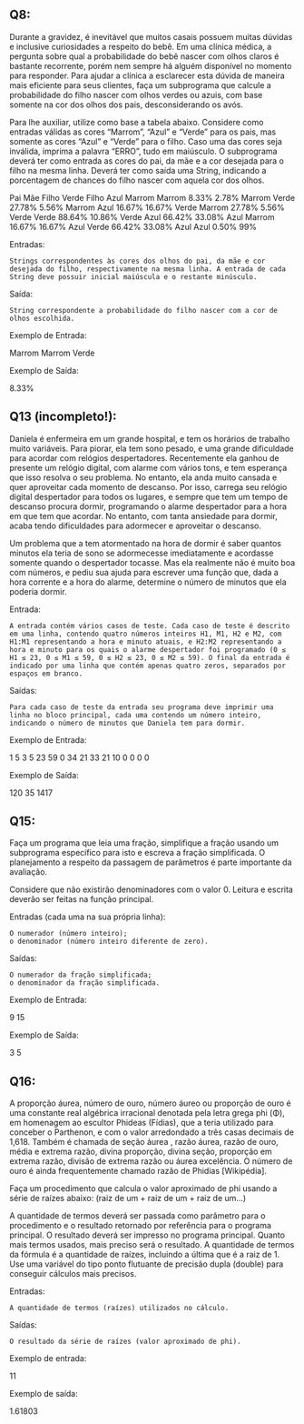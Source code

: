 ## Q8:
Durante a gravidez, é inevitável que muitos casais possuem muitas dúvidas e inclusive curiosidades a respeito do bebê. Em uma clínica médica, a pergunta sobre qual a probabilidade do bebê nascer com olhos claros é bastante recorrente, porém nem sempre há alguém disponível no momento para responder. Para ajudar a clínica a esclarecer esta dúvida de maneira mais eficiente para seus clientes, faça um subprograma que calcule a probabilidade do filho nascer com olhos verdes ou azuis, com base somente na cor dos olhos dos pais, desconsiderando os avós.

Para lhe auxiliar, utilize como base a tabela abaixo. Considere como entradas válidas as cores “Marrom”, “Azul” e “Verde” para os pais, mas somente as cores “Azul” e “Verde” para o filho. Caso uma das cores seja inválida, imprima a palavra “ERRO”, tudo em maiúsculo. O subprograma deverá ter como entrada as cores do pai, da mãe e a cor desejada para o filho na mesma linha. Deverá ter como saída uma String, indicando a porcentagem de chances do filho nascer com aquela cor dos olhos.

Pai 	Mãe 	Filho Verde 	Filho Azul
Marrom	Marrom	8.33% 	2.78%
Marrom	Verde	27.78%	5.56%
Marrom	Azul	16.67%	16.67%
Verde	Marrom	27.78%	5.56%
Verde	Verde	88.64%	10.86%
Verde	Azul	66.42%	33.08%
Azul	Marrom	16.67%	16.67%
Azul	Verde	66.42%	33.08%
Azul	Azul	0.50%	99%

Entradas:

    Strings correspondentes às cores dos olhos do pai, da mãe e cor desejada do filho, respectivamente na mesma linha. A entrada de cada String deve possuir inicial maiúscula e o restante minúsculo.

Saída:

    String correspondente a probabilidade do filho nascer com a cor de olhos escolhida.

Exemplo de Entrada:

Marrom Marrom Verde

Exemplo de Saída:

8.33%

## Q13 (incompleto!):
Daniela é enfermeira em um grande hospital, e tem os horários de trabalho muito variáveis. Para piorar, ela tem sono pesado, e uma grande dificuldade para acordar com relógios despertadores. Recentemente ela ganhou de presente um relógio digital, com alarme com vários tons, e tem esperança que isso resolva o seu problema. No entanto, ela anda muito cansada e quer aproveitar cada momento de descanso. Por isso, carrega seu relógio digital despertador para todos os lugares, e sempre que tem um tempo de descanso procura dormir, programando o alarme despertador para a hora em que tem que acordar. No entanto, com tanta ansiedade para dormir, acaba tendo dificuldades para adormecer e aproveitar o descanso.

Um problema que a tem atormentado na hora de dormir é saber quantos minutos ela teria de sono se adormecesse imediatamente e acordasse somente quando o despertador tocasse. Mas ela realmente não é muito boa com números, e pediu sua ajuda para escrever uma função que, dada a hora corrente e a hora do alarme, determine o número de minutos que ela poderia dormir.

Entrada:

    A entrada contém vários casos de teste. Cada caso de teste é descrito em uma linha, contendo quatro números inteiros H1, M1, H2 e M2, com H1:M1 representando a hora e minuto atuais, e H2:M2 representando a hora e minuto para os quais o alarme despertador foi programado (0 ≤ H1 ≤ 23, 0 ≤ M1 ≤ 59, 0 ≤ H2 ≤ 23, 0 ≤ M2 ≤ 59). O final da entrada é indicado por uma linha que contém apenas quatro zeros, separados por espaços em branco.

Saídas:

    Para cada caso de teste da entrada seu programa deve imprimir uma linha no bloco principal, cada uma contendo um número inteiro, indicando o número de minutos que Daniela tem para dormir.

Exemplo de Entrada:

1 5 3 5
23 59 0 34
21 33 21 10
0 0 0 0

Exemplo de Saída:

120
35
1417

## Q15:
Faça um programa que leia uma fração, simplifique a fração usando um subprograma específico para isto e escreva a fração simplificada. O planejamento a respeito da passagem de parâmetros é parte importante da avaliação.

Considere que não existirão denominadores com o valor 0. Leitura e escrita deverão ser feitas na função principal.

Entradas (cada uma na sua própria linha):

    O numerador (número inteiro);
    o denominador (número inteiro diferente de zero).

Saídas:

    O numerador da fração simplificada;
    o denominador da fração simplificada.

Exemplo de Entrada:

9
15

Exemplo de Saída:

3
5

## Q16:
A proporção áurea, número de ouro, número áureo ou proporção de ouro é uma constante real algébrica irracional denotada pela letra grega phi (Φ), em homenagem ao escultor Phideas (Fídias), que a teria utilizado para conceber o Parthenon, e com o valor arredondado a três casas decimais de 1,618. Também é chamada de seção áurea , razão áurea, razão de ouro, média e extrema razão, divina proporção, divina seção, proporção em extrema razão, divisão de extrema razão ou áurea excelência. O número de ouro é ainda frequentemente chamado razão de Phidias [Wikipédia].

Faça um procedimento que calcula o valor aproximado de phi usando a série de raízes abaixo:
(raiz de um + raiz de um + raiz de um...)

A quantidade de termos deverá ser passada como parâmetro para o procedimento e o resultado retornado por referência para o programa principal. O resultado deverá ser impresso no programa principal. Quanto mais termos usados, mais preciso será o resultado. A quantidade de termos da fórmula é a quantidade de raízes, incluindo a última que é a raiz de 1. Use uma variável do tipo ponto flutuante de precisão dupla (double) para conseguir cálculos mais precisos.

Entradas:

    A quantidade de termos (raízes) utilizados no cálculo.

Saídas:

    O resultado da série de raízes (valor aproximado de phi).

Exemplo de entrada:

11

Exemplo de saída:

1.61803
